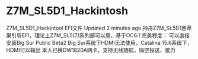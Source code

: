 # Z7M_SL5D1_Hackintosh
Z7M_SL5D1_Hackintool EFI文件  Updated 2 minutes ago 神舟Z7M_SL5D1黑苹果引导EFI，理论上Z7M_SL5(7)系列都可以用，基于OC6.1 完美程度： 可以直接安装Big Sur Public Beta2 Big Sur系统下HDMI无法使用，Catalina 15.6系统下，HDMI可以输出 本人已换DW1820A网卡，支持无线随航，隔空投送，接力
